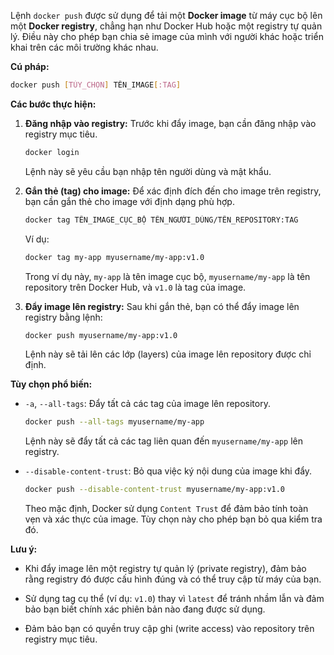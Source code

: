 Lệnh `docker push` được sử dụng để tải một **Docker image** từ máy cục bộ lên một **Docker registry**, chẳng hạn như Docker Hub hoặc một registry tự quản lý. Điều này cho phép bạn chia sẻ image của mình với người khác hoặc triển khai trên các môi trường khác nhau.

**Cú pháp:**
```bash
docker push [TÙY_CHỌN] TÊN_IMAGE[:TAG]
```

**Các bước thực hiện:**

1. **Đăng nhập vào registry:**
   Trước khi đẩy image, bạn cần đăng nhập vào registry mục tiêu.
   ```bash
   docker login
   ```
   Lệnh này sẽ yêu cầu bạn nhập tên người dùng và mật khẩu.

2. **Gắn thẻ (tag) cho image:**
   Để xác định đích đến cho image trên registry, bạn cần gắn thẻ cho image với định dạng phù hợp.
   ```bash
   docker tag TÊN_IMAGE_CỤC_BỘ TÊN_NGƯỜI_DÙNG/TÊN_REPOSITORY:TAG
   ```
   Ví dụ:
   ```bash
   docker tag my-app myusername/my-app:v1.0
   ```
   Trong ví dụ này, `my-app` là tên image cục bộ, `myusername/my-app` là tên repository trên Docker Hub, và `v1.0` là tag của image.

3. **Đẩy image lên registry:**
   Sau khi gắn thẻ, bạn có thể đẩy image lên registry bằng lệnh:
   ```bash
   docker push myusername/my-app:v1.0
   ```
   Lệnh này sẽ tải lên các lớp (layers) của image lên repository được chỉ định.

**Tùy chọn phổ biến:**

- `-a`, `--all-tags`: Đẩy tất cả các tag của image lên repository.
  ```bash
  docker push --all-tags myusername/my-app
  ```
  Lệnh này sẽ đẩy tất cả các tag liên quan đến `myusername/my-app` lên registry.

- `--disable-content-trust`: Bỏ qua việc ký nội dung của image khi đẩy.
  ```bash
  docker push --disable-content-trust myusername/my-app:v1.0
  ```
  Theo mặc định, Docker sử dụng `Content Trust` để đảm bảo tính toàn vẹn và xác thực của image. Tùy chọn này cho phép bạn bỏ qua kiểm tra đó.

**Lưu ý:**

- Khi đẩy image lên một registry tự quản lý (private registry), đảm bảo rằng registry đó được cấu hình đúng và có thể truy cập từ máy của bạn.

- Sử dụng tag cụ thể (ví dụ: `v1.0`) thay vì `latest` để tránh nhầm lẫn và đảm bảo bạn biết chính xác phiên bản nào đang được sử dụng.

- Đảm bảo bạn có quyền truy cập ghi (write access) vào repository trên registry mục tiêu.
